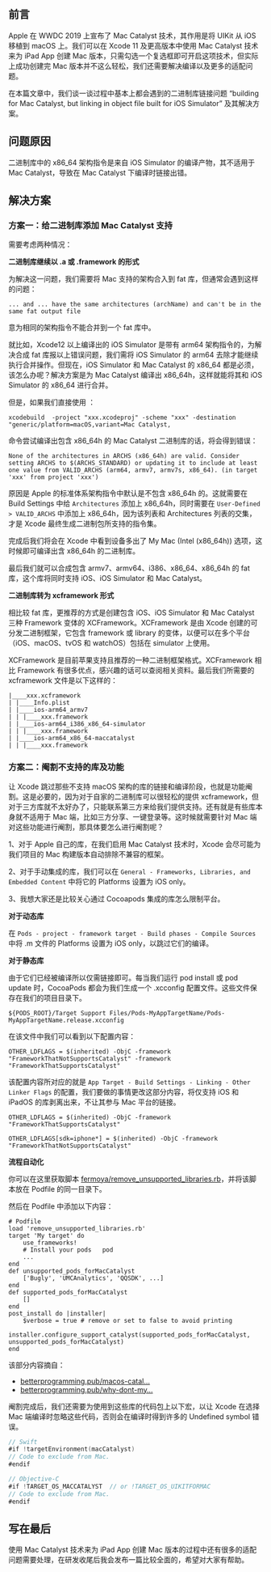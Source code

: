 
## 前言

Apple 在 WWDC 2019 上宣布了 Mac Catalyst 技术，其作用是将 UIKit 从 iOS 移植到 macOS 上。我们可以在 Xcode 11 及更高版本中使用 Mac Catalyst 技术来为 iPad App 创建 Mac 版本，只需勾选一个复选框即可开启这项技术，但实际上成功创建完 Mac 版本并不这么轻松，我们还需要解决编译以及更多的适配问题。

在本篇文章中，我们谈一谈过程中基本上都会遇到的二进制库链接问题 “building for Mac Catalyst, but linking in object file built for iOS Simulator” 及其解决方案。

## 问题原因

二进制库中的 x86_64 架构指令是来自 iOS Simulator 的编译产物，其不适用于 Mac Catalyst，导致在 Mac Catalyst 下编译时链接出错。

## 解决方案

### 方案一：给二进制库添加 Mac Catalyst 支持

需要考虑两种情况：

**二进制库继续以 .a 或 .framework 的形式**

为解决这一问题，我们需要将 Mac 支持的架构合入到 fat 库，但通常会遇到这样的问题：

```
... and ... have the same architectures (archName) and can't be in the same fat output file
```

意为相同的架构指令不能合并到一个 fat 库中。

就比如，Xcode12 以上编译出的 iOS Simulator 是带有 arm64 架构指令的，为解决合成 fat 库报以上错误问题，我们需将 iOS Simulator 的 arm64 去除才能继续执行合并操作。但现在，iOS Simulator 和 Mac Catalyst 的 x86_64 都是必须，该怎么办呢？解决方案是为 Mac Catalyst 编译出 x86_64h，这样就能将其和 iOS Simulator 的 x86_64 进行合并。

但是，如果我们直接使用 ：

```
xcodebuild  -project "xxx.xcodeproj" -scheme "xxx" -destination  "generic/platform=macOS,variant=Mac Catalyst, 
```

命令尝试编译出包含 x86_64h 的 Mac Catalyst 二进制库的话，将会得到错误：

```
None of the architectures in ARCHS (x86_64h) are valid. Consider setting ARCHS to $(ARCHS_STANDARD) or updating it to include at least one value from VALID_ARCHS (arm64, armv7, armv7s, x86_64). (in target 'xxx' from project 'xxx')
```

原因是 Apple 的标准体系架构指令中默认是不包含 x86_64h 的。这就需要在 Build Settings 中给 `Architectures` 添加上 x86_64h，同时需要在 `User-Defined > VALID_ARCHS` 中添加上 x86_64h，因为该列表和 Architectures 列表的交集，才是 Xcode 最终生成二进制包所支持的指令集。

完成后我们将会在 Xcode 中看到设备多出了 My Mac (Intel (x86_64h)) 选项，这时候即可编译出含 x86_64h 的二进制库。

最后我们就可以合成包含 armv7、armv64、i386、x86_64、x86_64h 的 fat 库，这个库将同时支持 iOS、iOS Simulator 和 Mac Catalyst。

**二进制库转为 xcframework 形式**

相比较 fat 库，更推荐的方式是创建包含 iOS、iOS Simulator 和 Mac Catalyst 三种 Framework 变体的 XCFramework。XCFramework 是由 Xcode 创建的可分发二进制框架，它包含 framework 或 library 的变体，以便可以在多个平台（iOS、macOS、tvOS 和 watchOS）包括在 simulator 上使用。

XCFramework 是目前苹果支持且推荐的一种二进制框架格式。XCFramework 相比 Framework 有很多优点，感兴趣的话可以查阅相关资料。最后我们所需要的 xcframework 文件是以下这样的：

```
|____xxx.xcframework
| |____Info.plist
| |____ios-arm64_armv7
| | |____xxx.framework
| |____ios-arm64_i386_x86_64-simulator
| | |____xxx.framework
| |____ios-arm64_x86_64-maccatalyst
| | |____xxx.framework
```

### 方案二：阉割不支持的库及功能

让 Xcode 跳过那些不支持 macOS 架构的库的链接和编译阶段，也就是功能阉割。这是必要的，因为对于自家的二进制库可以很轻松的提供 xcframework，但对于三方库就不太好办了，只能联系第三方来给我们提供支持。还有就是有些库本身就不适用于 Mac 端，比如三方分享、一键登录等。这时候就需要针对 Mac 端对这些功能进行阉割，那具体要怎么进行阉割呢？

1、对于 Apple 自己的库，在我们启用 Mac Catalyst 技术时，Xcode 会尽可能为我们项目的 Mac 构建版本自动排除不兼容的框架。

2、对于手动集成的库，我们可以在 `General - Frameworks, Libraries, and Embedded Content` 中将它的 Platforms 设置为 iOS only。

3、我想大家还是比较关心通过 Cocoapods 集成的库怎么限制平台。

**对于动态库**

在 `Pods - project - framework target - Build phases - Compile Sources` 中将 .m 文件的 Platforms 设置为 iOS only，以跳过它们的编译。

**对于静态库**

由于它们已经被编译所以仅需链接即可。每当我们运行 pod install 或 pod update 时，CocoaPods 都会为我们生成一个 .xcconfig 配置文件。这些文件保存在我们的项目目录下。

```
${PODS_ROOT}/Target Support Files/Pods-MyAppTargetName/Pods-MyAppTargetName.release.xcconfig
```

在该文件中我们可以看到以下配置内容：

```
OTHER_LDFLAGS = $(inherited) -ObjC -framework "FrameworkThatNotSupportsCatalyst" -framework "FrameworkThatSupportsCatalyst"
```

该配置内容所对应的就是 `App Target - Build Settings - Linking - Other Linker Flags` 的配置，我们要做的事情更改这部分内容，将仅支持 iOS 和 iPadOS 的库剥离出来，不让其参与 Mac 平台的链接。

```
OTHER_LDFLAGS = $(inherited) -ObjC -framework "FrameworkThatSupportsCatalyst"

OTHER_LDFLAGS[sdk=iphone*] = $(inherited) -ObjC -framework "FrameworkThatNotSupportsCatalyst"
```

**流程自动化**

你可以在这里获取脚本 [fermoya/remove_unsupported_libraries.rb](https://gist.github.com/fermoya/f9be855ad040d5545ae3cb254ed201e4)，并将该脚本放在 Podfile 的同一目录下。

然后在 Podfile 中添加以下内容：

```
# Podfile
load 'remove_unsupported_libraries.rb'
target 'My target' do   
    use_frameworks!   
    # Install your pods   pod 
    ...
end
def unsupported_pods_forMacCatalyst   
    ['Bugly', 'UMCAnalytics', 'QQSDK', ...]
end
def supported_pods_forMacCatalyst   
    []
end
post_install do |installer|   
    $verbose = true # remove or set to false to avoid printing
    installer.configure_support_catalyst(supported_pods_forMacCatalyst, unsupported_pods_forMacCatalyst)
end
```

该部分内容摘自：

*   [betterprogramming.pub/macos-catal…](https://betterprogramming.pub/macos-catalyst-debugging-problems-using-catalyst-and-cocoapods-579679150fa9)
*   [betterprogramming.pub/why-dont-my…](https://betterprogramming.pub/why-dont-my-pods-compile-with-mac-catalyst-and-how-can-i-solve-it-ffc3fbec824e)

阉割完成后，我们还需要为使用到这些库的代码包上以下宏，以让 Xcode 在选择 Mac 端编译时忽略这些代码，否则会在编译时得到许多的 Undefined symbol 错误。

```Swift
// Swift
#if !targetEnvironment(macCatalyst) 
// Code to exclude from Mac. 
#endif

// Objective-C
#if !TARGET_OS_MACCATALYST  // or !TARGET_OS_UIKITFORMAC
// Code to exclude from Mac. 
#endif
```

## 写在最后

使用 Mac Catalyst 技术来为 iPad App 创建 Mac 版本的过程中还有很多的适配问题需要处理，在研发收尾后我会发布一篇比较全面的，希望对大家有帮助。
